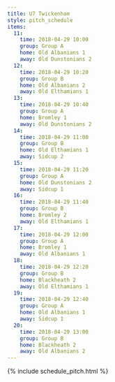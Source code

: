 ```yaml
---
title: U7 Twickenham
style: pitch_schedule
items:
  11:
    time: 2018-04-29 10:00
    group: Group A
    home: Old Albanians 1
    away: Old Dunstonians 2
  12:
    time: 2018-04-29 10:20
    group: Group B
    home: Old Albanians 2
    away: Old Elthamians 1
  13:
    time: 2018-04-29 10:40
    group: Group A
    home: Bromley 1
    away: Old Dunstonians 2
  14:
    time: 2018-04-29 11:00
    group: Group B
    home: Old Elthamians 1
    away: Sidcup 2
  15:
    time: 2018-04-29 11:20
    group: Group A
    home: Old Dunstonians 2
    away: Sidcup 1
  16:
    time: 2018-04-29 11:40
    group: Group B
    home: Bromley 2
    away: Old Elthamians 1
  17:
    time: 2018-04-29 12:00
    group: Group A
    home: Bromley 1
    away: Old Albanians 1
  18:
    time: 2018-04-29 12:20
    group: Group B
    home: Blackheath 2
    away: Old Elthamians 1
  19:
    time: 2018-04-29 12:40
    group: Group A
    home: Old Albanians 1
    away: Sidcup 1
  20:
    time: 2018-04-29 13:00
    group: Group B
    home: Blackheath 2
    away: Old Albanians 2
---
```


{% include schedule_pitch.html %}
